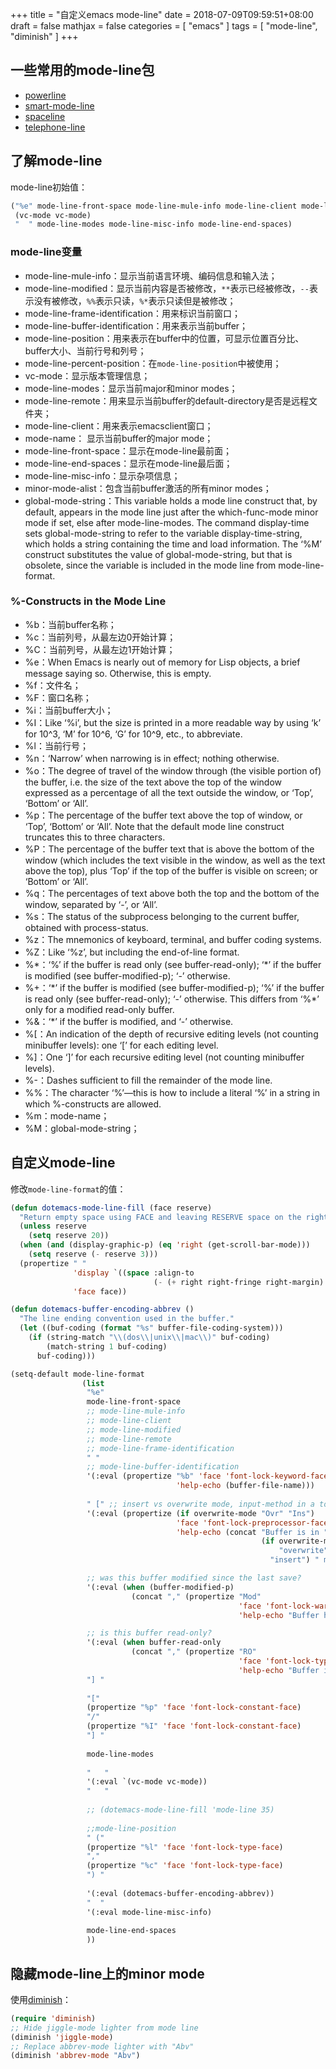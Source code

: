 +++
title = "自定义emacs mode-line"
date = 2018-07-09T09:59:51+08:00
draft = false
mathjax = false
categories = [ "emacs" ]
tags = [ "mode-line", "diminish" ]
+++

## 一些常用的mode-line包

* [powerline](https://github.com/milkypostman/powerline)
* [smart-mode-line](https://github.com/Malabarba/smart-mode-line)
* [spaceline](https://github.com/TheBB/spaceline)
* [telephone-line](https://github.com/dbordak/telephone-line)

## 了解mode-line

mode-line初始值：
```el
("%e" mode-line-front-space mode-line-mule-info mode-line-client mode-line-modified mode-line-remote mode-line-frame-identification mode-line-buffer-identification "   " mode-line-position
 (vc-mode vc-mode)
 "  " mode-line-modes mode-line-misc-info mode-line-end-spaces)
```

<!--more-->

### mode-line变量

* mode-line-mule-info：显示当前语言环境、编码信息和输入法；
* mode-line-modified：显示当前内容是否被修改，`**`表示已经被修改，`--`表示没有被修改，`%%`表示只读，`%*`表示只读但是被修改；
* mode-line-frame-identification：用来标识当前窗口；
* mode-line-buffer-identification：用来表示当前buffer；
* mode-line-position：用来表示在buffer中的位置，可显示位置百分比、buffer大小、当前行号和列号；
* mode-line-percent-position：在`mode-line-position`中被使用；
* vc-mode：显示版本管理信息；
* mode-line-modes：显示当前major和minor modes；
* mode-line-remote：用来显示当前buffer的default-directory是否是远程文件夹；
* mode-line-client：用来表示emacsclient窗口；
* mode-name： 显示当前buffer的major mode；
* mode-line-front-space：显示在mode-line最前面；
* mode-line-end-spaces：显示在mode-line最后面；
* mode-line-misc-info：显示杂项信息；
* minor-mode-alist：包含当前buffer激活的所有minor modes；
* global-mode-string：This variable holds a mode line construct that, by default, appears in the mode line just after the which-func-mode minor mode if set, else after mode-line-modes. The command display-time sets global-mode-string to refer to the variable display-time-string, which holds a string containing the time and load information. The ‘%M’ construct substitutes the value of global-mode-string, but that is obsolete, since the variable is included in the mode line from mode-line-format.

### %-Constructs in the Mode Line

* %b：当前buffer名称；
* %c：当前列号，从最左边0开始计算；
* %C：当前列号，从最左边1开始计算；
* %e：When Emacs is nearly out of memory for Lisp objects, a brief message saying so. Otherwise, this is empty.
* %f：文件名；
* %F：窗口名称；
* %i：当前buffer大小；
* %I：Like ‘%i’, but the size is printed in a more readable way by using ‘k’ for 10^3, ‘M’ for 10^6, ‘G’ for 10^9, etc., to abbreviate.
* %l：当前行号；
* %n：‘Narrow’ when narrowing is in effect; nothing otherwise.
* %o：The degree of travel of the window through (the visible portion of) the buffer, i.e. the size of the text above the top of the window expressed as a percentage of all the text outside the window, or ‘Top’, ‘Bottom’ or ‘All’.
* %p：The percentage of the buffer text above the top of window, or ‘Top’, ‘Bottom’ or ‘All’. Note that the default mode line construct truncates this to three characters.
* %P：The percentage of the buffer text that is above the bottom of the window (which includes the text visible in the window, as well as the text above the top), plus ‘Top’ if the top of the buffer is visible on screen; or ‘Bottom’ or ‘All’.
* %q：The percentages of text above both the top and the bottom of the window, separated by ‘-’, or ‘All’.
* %s：The status of the subprocess belonging to the current buffer, obtained with process-status.
* %z：The mnemonics of keyboard, terminal, and buffer coding systems.
* %Z：Like ‘%z’, but including the end-of-line format.
* %\*：‘%’ if the buffer is read only (see buffer-read-only); ‘\*’ if the buffer is modified (see buffer-modified-p); ‘-’ otherwise.
* %+：‘\*’ if the buffer is modified (see buffer-modified-p); ‘%’ if the buffer is read only (see buffer-read-only); ‘-’ otherwise. This differs from ‘%\*’ only for a modified read-only buffer.
* %&：‘\*’ if the buffer is modified, and ‘-’ otherwise.
* %[：An indication of the depth of recursive editing levels (not counting minibuffer levels): one ‘[’ for each editing level.
* %]：One ‘]’ for each recursive editing level (not counting minibuffer levels).
* %-：Dashes sufficient to fill the remainder of the mode line.
* %%：The character ‘%’—this is how to include a literal ‘%’ in a string in which %-constructs are allowed.
* %m：mode-name；
* %M：global-mode-string；

## 自定义mode-line

修改`mode-line-format`的值：
```el
(defun dotemacs-mode-line-fill (face reserve)
  "Return empty space using FACE and leaving RESERVE space on the right."
  (unless reserve
    (setq reserve 20))
  (when (and (display-graphic-p) (eq 'right (get-scroll-bar-mode)))
    (setq reserve (- reserve 3)))
  (propertize " "
              'display `((space :align-to
                                (- (+ right right-fringe right-margin) ,reserve)))
              'face face))

(defun dotemacs-buffer-encoding-abbrev ()
  "The line ending convention used in the buffer."
  (let ((buf-coding (format "%s" buffer-file-coding-system)))
    (if (string-match "\\(dos\\|unix\\|mac\\)" buf-coding)
        (match-string 1 buf-coding)
      buf-coding)))

(setq-default mode-line-format
                (list
                 "%e"
                 mode-line-front-space
                 ;; mode-line-mule-info
                 ;; mode-line-client
                 ;; mode-line-modified
                 ;; mode-line-remote
                 ;; mode-line-frame-identification
                 " "
                 ;; mode-line-buffer-identification
                 '(:eval (propertize "%b" 'face 'font-lock-keyword-face
                                     'help-echo (buffer-file-name)))
                 
                 " [" ;; insert vs overwrite mode, input-method in a tooltip
                 '(:eval (propertize (if overwrite-mode "Ovr" "Ins")
                                     'face 'font-lock-preprocessor-face
                                     'help-echo (concat "Buffer is in "
                                                        (if overwrite-mode
                                                            "overwrite"
                                                          "insert") " mode")))

                 ;; was this buffer modified since the last save?
                 '(:eval (when (buffer-modified-p)
                           (concat "," (propertize "Mod"
                                                   'face 'font-lock-warning-face
                                                   'help-echo "Buffer has been modified"))))

                 ;; is this buffer read-only?
                 '(:eval (when buffer-read-only
                           (concat "," (propertize "RO"
                                                   'face 'font-lock-type-face
                                                   'help-echo "Buffer is read-only"))))
                 "] "
                 
                 "["
                 (propertize "%p" 'face 'font-lock-constant-face)
                 "/"
                 (propertize "%I" 'face 'font-lock-constant-face)
                 "] "
                 
                 mode-line-modes
                 
                 "   "
                 '(:eval `(vc-mode vc-mode))
                 "   "
                 
                 ;; (dotemacs-mode-line-fill 'mode-line 35)
                 
                 ;;mode-line-position
                 " ("
                 (propertize "%l" 'face 'font-lock-type-face)
                 ","
                 (propertize "%c" 'face 'font-lock-type-face)
                 ") "
                 
                 '(:eval (dotemacs-buffer-encoding-abbrev))
                 "  "
                 '(:eval mode-line-misc-info)
                 
                 mode-line-end-spaces
                 ))
```

## 隐藏mode-line上的minor mode

使用[diminish](https://github.com/emacsmirror/diminish)：
```el
(require 'diminish)
;; Hide jiggle-mode lighter from mode line
(diminish 'jiggle-mode)
;; Replace abbrev-mode lighter with "Abv"
(diminish 'abbrev-mode "Abv")
```

